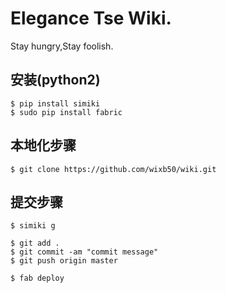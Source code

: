 # Elegance Tse Wiki.

Stay hungry,Stay foolish.


## 安装(python2)

```
$ pip install simiki
$ sudo pip install fabric
```

## 本地化步骤

```
$ git clone https://github.com/wixb50/wiki.git
```

## 提交步骤

```
$ simiki g

$ git add .
$ git commit -am "commit message"
$ git push origin master

$ fab deploy
```
